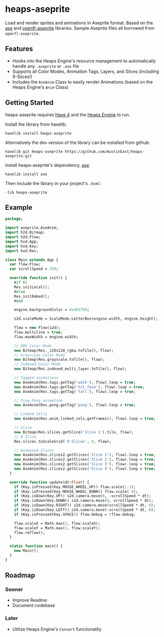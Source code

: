 # heaps-aseprite
Load and render sprites and animations in Aseprite format. Based on the [ase](https://github.com/miriti/ase) and [openfl-aseprite](https://github.com/miriti/openfl-aseprite) libraries. Sample Aseprite files all borrowed from `openfl-aseprite`.

## Features
* Hooks into the Heaps Engine's resource management to automatically handle any `.aseprite` or `.ase` file
* Supports all Color Modes, Animation Tags, Layers, and Slices (including 9-Slices!)
* Includes the `AseAnim` Class to easily render Animations (based on the Heaps Engine's `Anim` Class)

## Getting Started

heaps-aseprite requires [Haxe 4](https://haxe.org/download/) and the [Heaps Engine](https://heaps.io) to run.

Install the library from haxelib:
```
haxelib install heaps-aseprite
```
Alternatively the dev version of the library can be installed from github:
```
haxelib git heaps-aseprite https://github.com/AustinEast/heaps-aseprite.git
```

Install heaps-aseprite's dependency, [ase](https://github.com/miriti/ase).
```
haxelib install ase
```

Then include the library in your project's `.hxml`:
```hxml
-lib heaps-aseprite
```

## Example

```haxe
package;

import aseprite.AseAnim;
import h2d.Bitmap;
import h2d.Flow;
import hxd.App;
import hxd.Key;
import hxd.Res;

class Main extends App {
  var flow:Flow;
  var scrollSpeed = 250;

  override function init() {
    #if hl
    Res.initLocal();
    #else
    Res.initEmbed();
    #end

    engine.backgroundColor = 0x403750;

    s2d.scaleMode = ScaleMode.LetterBox(engine.width, engine.height);

    flow = new Flow(s2d);
    flow.multiline = true;
    flow.maxWidth = engine.width;

    // RBG Color Mode
    new Bitmap(Res._128x128_rgba.toTile(), flow);
    // Grayscale Color Mode
    new Bitmap(Res.grayscale.toTile(), flow);
    // Indexed Color Mode
    new Bitmap(Res.indexed_multi_layer.toTile(), flow);

    // Tagged animations
    new AseAnim(Res.tags.getTag('walk'), flow).loop = true;
    new AseAnim(Res.tags.getTag('hit_face'), flow).loop = true;
    new AseAnim(Res.tags.getTag('fall'), flow).loop = true;

    // Ping-Pong animation
    new AseAnim(Res.pong.getTag('pong'), flow).loop = true;

    // Linked Cells
    new AseAnim(Res.anim_linked_cels.getFrames(), flow).loop = true;

    // Slice
    new Bitmap(Res.slices.getSlice('Slice 1').tile, flow);
    // 9 Slice
    Res.slices.toScaleGrid('9-Slices', 0, flow);

    // Animated Slices
    new AseAnim(Res.slices2.getSlices('Slice 1'), flow).loop = true;
    new AseAnim(Res.slices2.getSlices('Slice 2'), flow).loop = true;
    new AseAnim(Res.slices2.getSlices('Slice 3'), flow).loop = true;
    new AseAnim(Res.slices2.getSlices('Slice 4'), flow).loop = true;
  }

  override function update(dt:Float) {
    if (Key.isPressed(Key.MOUSE_WHEEL_UP)) flow.scale(1.1);
    if (Key.isPressed(Key.MOUSE_WHEEL_DOWN)) flow.scale(.9);
    if (Key.isDown(Key.UP)) s2d.camera.move(0, -scrollSpeed * dt);
    if (Key.isDown(Key.DOWN)) s2d.camera.move(0, scrollSpeed * dt);
    if (Key.isDown(Key.RIGHT)) s2d.camera.move(scrollSpeed * dt, 0);
    if (Key.isDown(Key.LEFT)) s2d.camera.move(-scrollSpeed * dt, 0);
    if (Key.isPressed(Key.SPACE)) flow.debug = !flow.debug;

    flow.scaleX = Math.max(1, flow.scaleX);
    flow.scaleY = Math.max(1, flow.scaleY);
    flow.reflow();
  }

  static function main() {
    new Main();
  }
}
```

## Roadmap
### Sooner
* Improve Readme
* Document codebase
### Later
* Utilize Heaps Engine's `Convert` functionality
